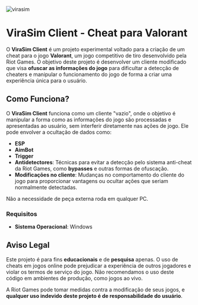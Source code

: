 <img src="imgs/Sem Título-1.png" alt="virasim">

# ViraSim Client - Cheat para Valorant

O **ViraSim Client** é um projeto experimental voltado para a criação de um cheat para o jogo **Valorant**, um jogo competitivo de tiro desenvolvido pela Riot Games. O objetivo deste projeto é desenvolver um cliente modificado que visa **ofuscar as informações do jogo** para dificultar a detecção de cheaters e manipular o funcionamento do jogo de forma a criar uma experiência única para o usuário.

## Como Funciona?

O **ViraSim Client** funciona como um cliente "vazio", onde o objetivo é manipular a forma como as informações do jogo são processadas e apresentadas ao usuário, sem interferir diretamente nas ações de jogo. Ele pode envolver a ocultação de dados como:

- **ESP**
- **AimBot**
- **Trigger**
- **Antidetectores**: Técnicas para evitar a detecção pelo sistema anti-cheat da Riot Games, como **bypasses** e outras formas de ofuscação.
- **Modificações no cliente**: Mudanças no comportamento do cliente do jogo para proporcionar vantagens ou ocultar ações que seriam normalmente detectadas.

Não a necessidade de peça externa roda em qualquer PC.

### Requisitos

- **Sistema Operacional**: Windows

## Aviso Legal

Este projeto é para fins **educacionais** e de **pesquisa** apenas. O uso de cheats em jogos online pode prejudicar a experiência de outros jogadores e violar os termos de serviço do jogo. Não recomendamos o uso deste código em ambientes de produção, como jogos ao vivo.

A Riot Games pode tomar medidas contra a modificação de seus jogos, e **qualquer uso indevido deste projeto é de responsabilidade do usuário**.
